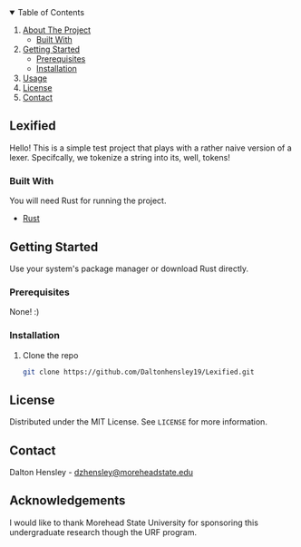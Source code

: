 <!-- TABLE OF CONTENTS -->
<details open="open">
  <summary>Table of Contents</summary>
  <ol>
    <li>
      <a href="#about-the-project">About The Project</a>
      <ul>
        <li><a href="#built-with">Built With</a></li>
      </ul>
    </li>
    <li>
      <a href="#getting-started">Getting Started</a>
      <ul>
        <li><a href="#prerequisites">Prerequisites</a></li>
        <li><a href="#installation">Installation</a></li>
      </ul>
    </li>
    <li><a href="#usage">Usage</a></li>
    <li><a href="#license">License</a></li>
    <li><a href="#contact">Contact</a></li>
  </ol>
</details>



<!-- ABOUT THE PROJECT -->
## Lexified
Hello! This is a simple test project that plays with a rather naive version of
a lexer. Specifcally, we tokenize a string into its, well, tokens!





### Built With

You will need Rust for running the project.
* [Rust](https://www.rust-lang.org/tools/install)



<!-- GETTING STARTED -->
## Getting Started
Use your system's package manager or download Rust directly.

### Prerequisites
None! :)


### Installation


1. Clone the repo
   ```sh
   git clone https://github.com/Daltonhensley19/Lexified.git
   ```

<!-- LICENSE -->
## License

Distributed under the MIT License. See `LICENSE` for more information.



<!-- CONTACT -->
## Contact

Dalton Hensley - dzhensley@moreheadstate.edu




<!-- ACKNOWLEDGEMENTS -->
## Acknowledgements
I would like to thank Morehead State University for sponsoring this undergraduate
research though the URF program. 



